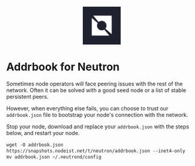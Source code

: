 <p align="center">
  <img height="100" height="auto" src="https://raw.githubusercontent.com/Nodeist/Kurulumlar/main/logos/neutron.png">
</p>


# Addrbook for Neutron

Sometimes node operators will face peering issues with the rest of the network. Often it can be solved with a good seed node or a list of stable persistent peers.

However, when everything else fails, you can choose to trust our `addrbook.json` file to bootstrap your node's connection with the network.

Stop your node, download and replace your `addrbook.json` with the steps below, and restart your node.


```
wget -O addrbook.json https://snapshots.nodeist.net/t/neutron/addrbook.json --inet4-only
mv addrbook.json ~/.neutrond/config
```
